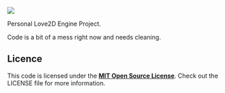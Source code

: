 ![](https://i.imgur.com/bQYMoGm.png)

Personal Love2D Engine Project.

Code is a bit of a mess right now and needs cleaning.

## Licence

This code is licensed under the [**MIT Open Source License**][MIT]. Check out the LICENSE file for more information.

[MIT]: http://www.opensource.org/licenses/mit-license.html

